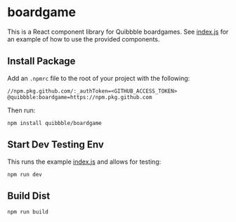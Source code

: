 # boardgame

This is a React component library for Quibbble boardgames. See [index.js](./src/index.js) for an example of how to use the provided components. 

## Install Package

Add an `.npmrc` file to the root of your project with the following:

```
//npm.pkg.github.com/:_authToken=<GITHUB_ACCESS_TOKEN>
@quibbble:boardgame=https://npm.pkg.github.com
```

Then run:

```
npm install quibbble/boardgame
```

## Start Dev Testing Env

This runs the example [index.js](./src/index.js) and allows for testing:

```
npm run dev
```

## Build Dist

```
npm run build
```
